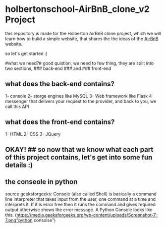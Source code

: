 # holbertonschool-AirBnB_clone_v2 Project
this repository is made for the Holberton AirBnB clone project, which we will learn how to bulid a simple website, that shares the the ideas of the [AirBnB](https://ar.airbnb.com/) website.

so let's get started :)

#what we need?#
good quistion, we need to few thing, they are split into two sections, ### back-end ### and ### front-end 

## what does the back-end contains? ##
1- console
2- storge engines like MySQL
3- Web framework like Flask
4  messenger that delivers your request to the provider, and back to you, we call this API


## what does the front-end contains? ##
1- HTML
2- CSS
3- JQuery



## OKAY! ## so now that we know what each part of this project contains, let's get into some fun details :)

## the conseole in python ##
source geeksforgeeks: Console (also called Shell) is basically a command line interpreter that takes input from the user, one command at a time and interprets it. If it is error free then it runs the command and gives required output otherwise shows the error message. A Python Console looks like this.
(https://media.geeksforgeeks.org/wp-content/uploads/Screenshot-7-7.png"python consolse")